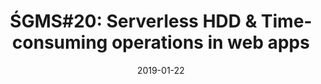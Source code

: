 ---
layout: post

#event information
title:  "ŚGMS#20: Serverless HDD & Time-consuming operations in web apps"
date:   2019-01-22
start_time: "18:00"
end_time: "21:00"
redirectto: "https://www.meetup.com/%C5%9Al%C4%85ska-Grupa-Microsoft-Meetup/events/257845590/"
---